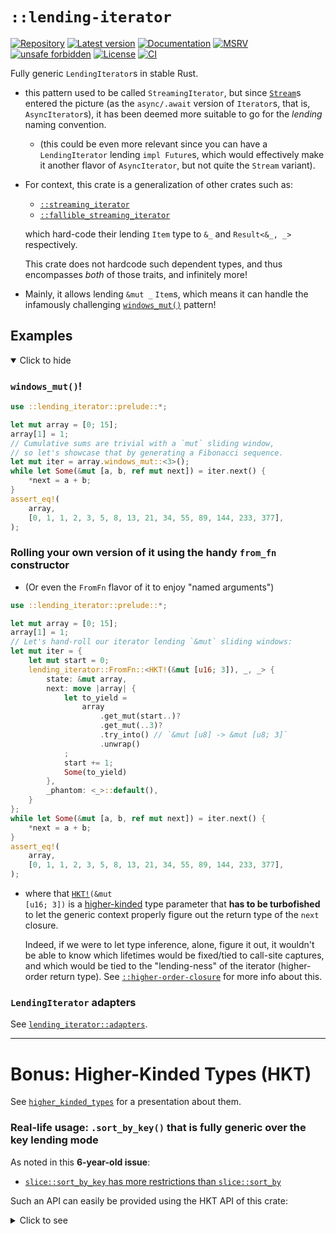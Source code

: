 # `::lending-iterator`

[![Repository](https://img.shields.io/badge/repository-GitHub-brightgreen.svg)](
https://github.com/danielhenrymantilla/lending-iterator.rs)
[![Latest version](https://img.shields.io/crates/v/lending-iterator.svg)](
https://crates.io/crates/lending-iterator)
[![Documentation](https://docs.rs/lending-iterator/badge.svg)](
https://docs.rs/lending-iterator)
[![MSRV](https://img.shields.io/badge/MSRV-1.57.0-white)](
https://gist.github.com/danielhenrymantilla/8e5b721b3929084562f8f65668920c33)
[![unsafe forbidden](https://img.shields.io/badge/unsafe-forbidden-success.svg)](
https://github.com/rust-secure-code/safety-dance/)
[![License](https://img.shields.io/crates/l/lending-iterator.svg)](
https://github.com/danielhenrymantilla/lending-iterator.rs/blob/master/LICENSE-ZLIB)
[![CI](https://github.com/danielhenrymantilla/lending-iterator.rs/workflows/CI/badge.svg)](
https://github.com/danielhenrymantilla/lending-iterator.rs/actions)

<!-- Templated by `cargo-generate` using https://github.com/danielhenrymantilla/proc-macro-template -->

Fully generic `LendingIterator`s in stable Rust.

  - this pattern used to be called `StreamingIterator`, but since [`Stream`](
    https://docs.rs/futures/0.3.21/futures/stream/trait.Stream.html)s entered
    the picture (as the `async/.await` version of `Iterator`s, that is,
    `AsyncIterator`s), it has been deemed more suitable to go for the _lending_
    naming convention.

      - (this could be even more relevant since you can have a `LendingIterator`
        lending `impl Future`s, which would effectively make it another flavor
        of `AsyncIterator`, but not quite the `Stream` variant).

  - For context, this crate is a generalization of other crates such as:
      - [`::streaming_iterator`](https://docs.rs/streaming-iterator/0.1.6/streaming_iterator)
      - [`::fallible_streaming_iterator`](https://docs.rs/fallible-streaming-iterator/0.1.9/fallible_streaming_iterator)

    which hard-code their lending `Item` type to `&_` and `Result<&_, _>`
    respectively.

    This crate does not hardcode such dependent types, and thus encompasses
    _both_ of those traits, and infinitely more!

  - Mainly, it allows lending `&mut _` `Item`s, which means it can handle the
    infamously challenging [`windows_mut()`] pattern!

## Examples

<details open><summary>Click to hide</summary>

### `windows_mut()`!

```rust
use ::lending_iterator::prelude::*;

let mut array = [0; 15];
array[1] = 1;
// Cumulative sums are trivial with a `mut` sliding window,
// so let's showcase that by generating a Fibonacci sequence.
let mut iter = array.windows_mut::<3>();
while let Some(&mut [a, b, ref mut next]) = iter.next() {
    *next = a + b;
}
assert_eq!(
    array,
    [0, 1, 1, 2, 3, 5, 8, 13, 21, 34, 55, 89, 144, 233, 377],
);
```

### Rolling your own version of it using the handy `from_fn` constructor

  - (Or even the `FromFn` flavor of it to enjoy "named arguments")

```rust
use ::lending_iterator::prelude::*;

let mut array = [0; 15];
array[1] = 1;
// Let's hand-roll our iterator lending `&mut` sliding windows:
let mut iter = {
    let mut start = 0;
    lending_iterator::FromFn::<HKT!(&mut [u16; 3]), _, _> {
        state: &mut array,
        next: move |array| {
            let to_yield =
                array
                    .get_mut(start..)?
                    .get_mut(..3)?
                    .try_into() // `&mut [u8] -> &mut [u8; 3]`
                    .unwrap()
            ;
            start += 1;
            Some(to_yield)
        },
        _phantom: <_>::default(),
    }
};
while let Some(&mut [a, b, ref mut next]) = iter.next() {
    *next = a + b;
}
assert_eq!(
    array,
    [0, 1, 1, 2, 3, 5, 8, 13, 21, 34, 55, 89, 144, 233, 377],
);
```

  - where that <code>[HKT!]\(\&mut \[u16; 3\]\)</code> is a [higher-kinded] type
    parameter that **has to be turbofished** to let the generic context
    properly figure out the return type of the `next` closure.

    Indeed, if we were to let type inference, alone, figure it out, it wouldn't
    be able to know which lifetimes would be fixed/tied to call-site captures,
    and which would be tied to the "lending-ness" of the iterator (higher-order
    return type).
    See [`::higher-order-closure`](https://docs.rs/higher-order-closure) for
    more info about this.

### `LendingIterator` adapters

See [`lending_iterator::adapters`].

___

</details>

# Bonus: Higher-Kinded Types (HKT)

See [`higher_kinded_types`][higher-kinded] for a presentation about them.

### Real-life usage: `.sort_by_key()` that is fully generic over the key lending mode

As noted in this **6-year-old issue**:

  - [`slice::sort_by_key` has more restrictions than `slice::sort_by`](
    https://github.com/rust-lang/rust/issues/34162)

Such an API can easily be provided using the HKT API of this crate:

<details><summary>Click to see</summary>

```rust
use ::lending_iterator::higher_kinded_types::{*, Apply as A};

fn slice_sort_by_key<Key, Item, KeyGetter> (
    slice: &'_ mut [Item],
    mut get_key: KeyGetter,
)
where
    Key : HKT, // "Key : <'_>"
    for<'any>
        A!(Key<'any>) : Ord
    ,
    KeyGetter : FnMut(&Item) -> A!(Key<'_>),
{
    slice.sort_by(|a, b| Ord::cmp(
        &get_key(a),
        &get_key(b),
    ))
}

// ---- Demo ----

struct Client { key: String, version: u8 }

fn main() {
    let clients: &mut [Client] = &mut [];

    // Error: cannot infer an appropriate lifetime for autoref due to conflicting requirements
    // clients.sort_by_key(|c| &c.key);

    // OK
    slice_sort_by_key::<HKT!(&str), _, _>(clients, |c| &c.key);

    // Important: owned case works too!
    slice_sort_by_key::<HKT!(u8), _, _>(clients, |c| c.version);
}
```

___

</details>

<!-- Fallback-to-hard-coded-paths links (otherwise shadowed in the `lib.rs`) -->

[`windows_mut()`]: https://docs.rs/lending-iterator/0.1.*/fn.windows_mut.html
[HKT!]: https://docs.rs/lending-iterator/0.1.*/lending_iterator/higher_kinded_types/macro.HKT.html
[higher-kinded]: https://docs.rs/lending-iterator/0.1.*/lending_iterator/higher_kinded_types
[`lending_iterator::adapters`]: https://docs.rs/lending-iterator/0.1.*/lending_iterator/lending_iterator/adapters
